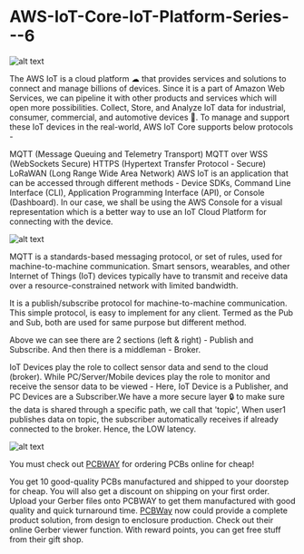# AWS-IoT-Core-IoT-Platform-Series---6

![alt text](https://hackster.imgix.net/uploads/attachments/1551058/image_bezigGvuzd.png?auto=compress%2Cformat&w=740&h=555&fit=max)

The AWS IoT is a cloud platform ☁ that provides services and solutions to connect and manage billions of devices. Since it is a part of Amazon Web Services, we can pipeline it with other products and services which will open more possibilities. Collect, Store, and Analyze IoT data for industrial, consumer, commercial, and automotive devices 🚡. To manage and support these IoT devices in the real-world, AWS IoT Core supports below protocols -

MQTT (Message Queuing and Telemetry Transport)
MQTT over WSS (WebSockets Secure)
HTTPS (Hypertext Transfer Protocol - Secure)
LoRaWAN (Long Range Wide Area Network)
AWS IoT is an application that can be accessed through different methods - Device SDKs, Command Line Interface (CLI), Application Programming Interface (API), or Console (Dashboard). In our case, we shall be using the AWS Console for a visual representation which is a better way to use an IoT Cloud Platform for connecting with the device.

![alt text](https://hackster.imgix.net/uploads/attachments/1550833/image_gQgvYCm99Q.png?auto=compress%2Cformat&w=740&h=555&fit=max)

MQTT is a standards-based messaging protocol, or set of rules, used for machine-to-machine communication. Smart sensors, wearables, and other Internet of Things (IoT) devices typically have to transmit and receive data over a resource-constrained network with limited bandwidth.

It is a publish/subscribe protocol for machine-to-machine communication. This simple protocol, is easy to implement for any client. Termed as the Pub and Sub, both are used for same purpose but different method.

Above we can see there are 2 sections (left & right) - Publish and Subscribe. And then there is a middleman - Broker.

IoT Devices play the role to collect sensor data and send to the cloud (broker). While PC/Server/Mobile devices play the role to monitor and receive the sensor data to be viewed - Here, IoT Device is a Publisher, and PC Devices are a Subscriber.We have a more secure layer 🔒 to make sure the data is shared through a specific path, we call that 'topic', When user1 publishes data on topic, the subscriber automatically receives if already connected to the broker. Hence, the LOW latency.

![alt text](https://hackster.imgix.net/uploads/attachments/1544797/pcbway_55Vl7NMRFG.JPG?auto=compress%2Cformat&w=740&h=555&fit=max)

You must check out [PCBWAY](https://www.pcbway.com/) for ordering PCBs online for cheap!

You get 10 good-quality PCBs manufactured and shipped to your doorstep for cheap. You will also get a discount on shipping on your first order. Upload your Gerber files onto PCBWAY to get them manufactured with good quality and quick turnaround time. [PCBWay](https://www.pcbway.com/) now could provide a complete product solution, from design to enclosure production. Check out their online Gerber viewer function. With reward points, you can get free stuff from their gift shop.
